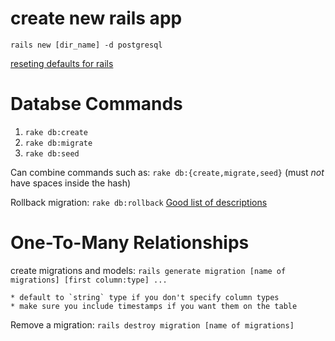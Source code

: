 # create new rails app
`rails new [dir_name] -d postgresql`

[reseting defaults for rails](https://www.natashatherobot.com/how-to-configure-your-rails-defaults/)

# Databse Commands
1. `rake db:create`
2. `rake db:migrate`
3. `rake db:seed`

Can combine commands such as: `rake db:{create,migrate,seed}` (must *not* have spaces inside the hash)

Rollback migration: `rake db:rollback`
[Good list of descriptions](http://stackoverflow.com/a/10302357/6761672)

# One-To-Many Relationships
create migrations and models:
`rails generate migration [name of migrations] [first column:type] ... `

    * default to `string` type if you don't specify column types
    * make sure you include timestamps if you want them on the table

Remove a migration: `rails destroy migration [name of migrations]`



